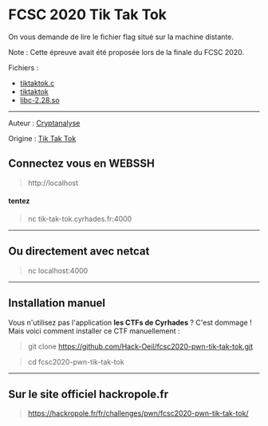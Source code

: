 # FCSC 2020 Tik Tak Tok

On vous demande de lire le fichier flag situé sur la machine distante.

Note : Cette épreuve avait été proposée lors de la finale du FCSC 2020.

Fichiers :

- [tiktaktok.c](tiktaktok.c)
- [tiktaktok](tiktaktok)
- [libc-2.28.so](libc-2.28.so)



---

Auteur : [Cryptanalyse](https://x.com/Cryptanalyse)

Origine : [Tik Tak Tok](https://hackropole.fr/fr/challenges/pwn/fcsc2020-pwn-tik-tak-tok/)



## Connectez vous en WEBSSH
> http://localhost


#### tentez 
> nc tik-tak-tok.cyrhades.fr:4000


-----------

## Ou directement avec netcat
> nc localhost:4000

-----------

## Installation manuel
Vous n'utilisez pas l'application **les CTFs de Cyrhades** ? C'est dommage !
Mais voici comment installer ce CTF manuellement :

> git clone https://github.com/Hack-Oeil/fcsc2020-pwn-tik-tak-tok.git

> cd fcsc2020-pwn-tik-tak-tok


-----------

## Sur le site officiel hackropole.fr
> https://hackropole.fr/fr/challenges/pwn/fcsc2020-pwn-tik-tak-tok/